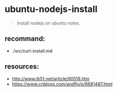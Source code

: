 # ubuntu-nodejs-install
> Install nodejs on ubuntu notes.

## recommand:
- ./src/curl-install.md

## resources:
+ http://www.jb51.net/article/90518.htm
+ https://www.cnblogs.com/andfly/p/6681487.html